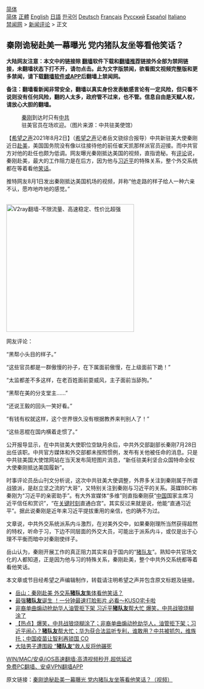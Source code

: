  <!-- 面包屑导航 --> <div class="breadcrumb"><!-- GTranslate: https://gtranslate.io/ -->  <div class="switcher notranslate">  <div class="selected">  <a href="#" onclick="return false;"> 简体</a>  </div>  <div class="option">  <a href="https://www.bannedbook.org" onclick="doGTranslate('zh-CN|zh-CN');jQuery('div.switcher div.selected a').html(jQuery(this).html());return false;" title="简体中文" class="nturl selected"> 简体</a>  <a href="https://www.bannedbook.org/zh-tw/" onclick="doGTranslate('zh-CN|zh-TW');jQuery('div.switcher div.selected a').html(jQuery(this).html());return false;" title="繁體中文" class="nturl"> 正體</a>  <a href="https://www.bannedbook.org/en/" onclick="doGTranslate('zh-CN|en');jQuery('div.switcher div.selected a').html(jQuery(this).html());return false;" title="English" class="nturl"> English</a>  <a href="https://www.bannedbook.org/ja/" onclick="doGTranslate('zh-CN|ja');jQuery('div.switcher div.selected a').html(jQuery(this).html());return false;" title="日本語" class="nturl"> 日語</a>  <a href="https://www.bannedbook.org/ko/" onclick="doGTranslate('zh-CN|ko');jQuery('div.switcher div.selected a').html(jQuery(this).html());return false;" title="한국어" class="nturl"> 한국어</a>  <a href="https://www.bannedbook.org/de/" onclick="doGTranslate('zh-CN|de');jQuery('div.switcher div.selected a').html(jQuery(this).html());return false;" title="Deutsch" class="nturl"> Deutsch</a>  <a href="https://www.bannedbook.org/fr/" onclick="doGTranslate('zh-CN|fr');jQuery('div.switcher div.selected a').html(jQuery(this).html());return false;" title="Français" class="nturl"> Français</a>  <a href="https://www.bannedbook.org/ru/" onclick="doGTranslate('zh-CN|ru');jQuery('div.switcher div.selected a').html(jQuery(this).html());return false;" title="Русский" class="nturl"> Русский</a>  <a href="https://www.bannedbook.org/es/" onclick="doGTranslate('zh-CN|es');jQuery('div.switcher div.selected a').html(jQuery(this).html());return false;" title="Español" class="nturl"> Español</a>  <a href="https://www.bannedbook.org/it/" onclick="doGTranslate('zh-CN|it');jQuery('div.switcher div.selected a').html(jQuery(this).html());return false;" title="Italiano" class="nturl"> Italiano</a>  </div>  </div>      <div class='breadcrumb-sub'><!-- Breadcrumb NavXT 6.3.0 --> <a href="https://www.bannedbook.org/" class="home">禁闻网</a> &gt; <a href="https://www.bannedbook.org/bnews/comments/" class="category">新闻评论</a> &gt; 正文</div></div><h2>秦刚诡秘赴美一幕曝光 党内猪队友坐等看他笑话？</h2> <p class="notice"><b>大陆网友注意：本文中的链接除 <a href="https://github.com/bannedbook/fanqiang" >翻墙</a>软件下载和<a href="https://github.com/killgcd/justmysocks/blob/master/README.md">翻墙推荐</a>链接外全部为禁网链接，未翻墙状态下打不开，请勿点击。此为文字版禁闻，欲看图文视频完整版和更多禁闻，请下载<a href="https://github.com/bannedbook/fanqiang">翻墙软件或APP</a>后翻墙上禁闻网。</p><p>备注：翻墙看新闻非常安全，翻墙以真实身份发表敏感言论有一定风险，但只看不说则没有任何风险，翻的人太多，政府管不过来，也不管。信息自由是天赋人权，请放心大胆的翻墙。</b></p>  <div class="entry"> <figure><figcaption><a href="https://www.bannedbook.org/bnews/tag/%e7%a7%a6%e5%88%9a/" class="st_tag internal_tag" rel="tag" title="标签 秦刚 下的日志">秦刚</a>到达时只有<a href="https://www.bannedbook.org/bnews/tag/%e4%b8%ad%e5%85%b1/" class="st_tag internal_tag" rel="tag" title="标签 中共 下的日志">中共</a>驻美官员在场欢迎。（图片来源：中共驻美使馆）</figcaption></figure> <p>【<span class='wp_keywordlink_affiliate'><a href="https://www.soundofhope.org" title="希望之声" target="_blank">希望之声</a></span>2021年8月2日】（<a href="https://www.bannedbook.org/bnews/tag/%e5%b8%8c%e6%9c%9b%e4%b9%8b%e5%a3%b0/" class="st_tag internal_tag" rel="tag" title="标签 希望之声 下的日志">希望之声</a>记者岳文骁综合报导）中共新驻美大使秦刚近日<a href="https://www.bannedbook.org/bnews/tag/%E8%B5%B4%E7%BE%8E/" class="st_tag internal_tag" rel="tag" title="标签 赴美 下的日志">赴美</a>，美国国务院没有像以往接待他的前任崔天凯那样派官员迎接。而中共官方对他的赴任也颇为低调。网友曝光秦刚抵达美国的视频，直指诡秘。有<span class='wp_keywordlink_affiliate'><a href="https://www.bannedbook.org/bnews/comments/" title="新闻评论" target="_blank">评论</a></span>说，秦刚赴美，最大的工作阻力是在后方，因为他与<a href="https://www.bannedbook.org/bnews/tag/%e4%b9%a0%e8%bf%91%e5%b9%b3/" class="st_tag internal_tag" rel="tag" title="标签 习近平 下的日志">习近平</a>的特殊关系，整个外交系统都在等着看他<a href="https://www.bannedbook.org/bnews/tag/%E7%AC%91%E8%AF%9D/" class="st_tag internal_tag" rel="tag" title="标签 笑话 下的日志">笑话</a>。</p> <p>推特网友8月1日发出秦刚抵达美国机场的视频，并称“他走路的样子给人一种六亲不认，愿咋地咋地的感觉。”</p> <p><br/><a href="https://github.com/bannedbook/fanqiang/wiki/V2ray%E6%9C%BA%E5%9C%BA"><img src="https://raw.githubusercontent.com/bannedbook/fanqiang/master/v2ss/images/v2free.jpg" width="336" alt="V2ray翻墙-不限流量、高速稳定、性价比超强"></a><br/></p> <p>网友评论：</p>  <p>“黑帮小头目的样子。”</p> <p>“这些官员都是一群傲慢的孙子，在下属面前傲慢，在上级面前下跪！”</p> <p>“太监都差不多这样，在老百姓面前耍威风，主子面前当舔狗。”</p> <p>“黑帮在美的分支堂主……”</p>  <p>“还说王毅的回头一笑好看。”</p> <p>“有钱有权就这样，这个世界很久没有根据教养来判别人了！”</p> <p>“这些恶棍在国内横着走惯了。”</p> <p>公开报导显示，在中共驻美大使职位空缺月余后，中共外交部副部长秦刚7月28日出任该职。中共官方媒体和外交部都未按照惯例，发布有关他被任命的消息。只是中共驻美国大使馆网站在当天发布简短图片消息，“新任驻美利坚合众国特命全权大使秦刚抵达美国履新”。</p>  <p>时事评论员岳山刊文分析说，这次中共驻美大使调整，外界多关注到秦刚属于所谓战狼派，是赵立坚之流的“大哥”，又特别关注到秦刚与习近平的关系。英媒BBC称秦刚为“习近平的亲密助手”。有大外宣媒体“多维”则直指秦刚获“<span class='wp_keywordlink_affiliate'><a href="https://www.bannedbook.org/" title="中国" target="_blank">中国</a></span>国家主席习近平信任和赏识”，“在<span class='wp_keywordlink'><a href="https://www.bannedbook.org/forum2/topic151.html" title="关键时刻：李鹏日记" target="_blank">关键时刻</a></span>直通白宫”。其实反过来就是说，他能“直通习近平”。据此说秦刚是近年来习近平提拔重用的亲信，也的确不为过。</p> <p>文章说，中共外交系统派系内斗激烈，在对美外交中，如果秦刚理所当然获得超然的特权，听命于习，下边不同层面的外交大员，可能出于派系内斗，或仅是出于心理不平衡而暗中对秦刚使绊子。</p> <p>岳山认为，秦刚开展工作的真正阻力其实来自于国内的“<a href="https://www.bannedbook.org/bnews/tag/%E7%8C%AA%E9%98%9F%E5%8F%8B/" class="st_tag internal_tag" rel="tag" title="标签 猪队友 下的日志">猪队友</a>”。熟知中共官场文化的人都知道，正是因为他与习的特殊关系，秦刚赴美，整个中共外交系统都等着看他笑话。</p> <p>本文章或节目经希望之声编辑制作，转载请注明希望之声并包含原文标题及链接。 </p>  <ul class='op-related-articles' title='相关阅读'> <li><a href='https://www.bannedbook.org/bnews/comments/20210801/1597999.html' target='_blank'>岳山：秦刚赴美 外交系<b>猪队友</b>集体看他笑话？</a></li> <li><a href='https://www.bannedbook.org/bnews/taiwannews/20210520/1550546.html' target='_blank'>最强<b>猪队友</b>诞生 ！一分钟最速打脸影片 必看～KUSO宅卡啦</a></li> <li><a href='https://www.bannedbook.org/bnews/topimagenews/20210403/1518528.html' target='_blank'>非裔单曲煽动抢劫华人油管拒下架 习近平<b>猪队友</b>帮大忙 爆笑，中共战狼烧糊涂了</a></li> <li><a href='https://www.bannedbook.org/bnews/bannedvideo/20210403/1518522.html' target='_blank'>【热点】爆笑，中共战狼烧糊涂了；非裔单曲煽动抢劫华人，油管拒下架；习近平闹心？<b>猪队友</b>帮大忙；华为获合法监听专利，谁敢用？中共被抓包，维族托；中国疫苗让智利再锁国 CO</a></li> <li><a href='https://www.bannedbook.org/bnews/cnnews/20210222/1491917.html' target='_blank'>大陆男子遭围殴 “<b>猪队友</b>”救人反将他碾死</a></li> </ul> <p class="texttj"> <a href="https://github.com/bannedbook/fanqiang/wiki/V2ray%E6%9C%BA%E5%9C%BA" target="_blank">WIN/MAC/安卓/iOS高速翻墙:高清视频秒开,超低延迟</a><br/> <a href="https://github.com/bannedbook/fanqiang/wiki/%E7%A6%81%E9%97%BB%E7%BD%91%E5%AE%89%E5%8D%93%E7%BF%BB%E5%A2%99%E6%96%B0%E9%97%BBAPP" target="_blank">免费PC翻墙、安卓VPN翻墙APP</a></p><p>原文链接：<a class="src_link"  href="https://www.soundofhope.org/post/531725" target="_blank">秦刚诡秘赴美一幕曝光 党内猪队友坐等看他笑话？（视频）</a></p><a name='sharetosocial'></a>  <div style="margin-bottom:5px;padding-bottom:5px;clear:both"> <div id="archive-pix-1" class="banner-ads"> <!-- AuctionX Display platform tag START --> <div id="26318x728x90x621x_ADSLOT2" clicktrack="%%CLICK_URL_ESC%%"></div> <!-- AuctionX Display platform tag END --> </div> <div id="archive-pix-2" class="banner-ads"> <!-- AuctionX Display platform tag START --> <div id="26315x300x250x621x_ADSLOT2" clicktrack="%%CLICK_URL_ESC%%"></div> <!-- AuctionX Display platform tag END --> </div> </div>  <div id="archive-pix-1" class="banner-ads"> <!-- AuctionX Display platform tag START --> <div id="26318x728x90x621x_ADSLOT3" clicktrack="%%CLICK_URL_ESC%%"></div> <!-- AuctionX Display platform tag END --> </div> </div><!--END ENTRY--> 